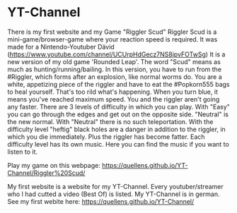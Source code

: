 # YT-Channel
There is my first website and my Game "Riggler Scud"
Riggler Scud is a mini-game/browser-game where your reaction speed is required. It was made for a Nintendo-Youtuber Dävid (https://www.youtube.com/channel/UCUrpHdGecz7NS8jpvFOTwSg)
It is a new version of my old game 'Rounded Leap'. The word "Scud" means as much as hunting/running/bailing. In this version, you have to run from the #Riggler, which forms after an explosion, like normal worms do. You are a white, appetizing piece of the riggler and have to eat the #Popkorn555 bags to heal yourself. That's too rild what's happening. When you turn blue, it means you've reached maximum speed. You and the riggler aren't going any faster. There are 3 levels of difficulty in which you can play. 
With "Easy" you can go through the edges and get out on the opposite side. 
"Neutral" is the new normal. With "Neutral" there is no such teleportation.
With the difficulty level "heftig" black holes are a danger in addition to the riggler, in which you die immediately. Plus the riggler has become fatter.
Each difficulty level has its own music. Here you can find the music if you want to listen to it.

Play my game on this webpage:
https://quellens.github.io/YT-Channel/Riggler%20Scud/

My first website is a website for my YT-Channel. Every youtuber/streamer who I had cutted a video (Best Of) is listed. My YT-Channel is in german.
See my first webite here: 
https://quellens.github.io/YT-Channel/
